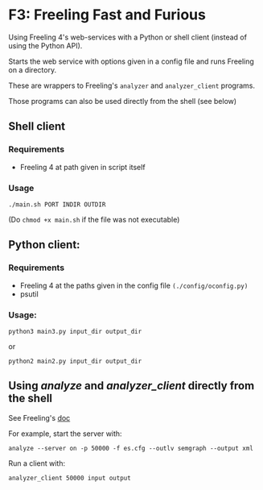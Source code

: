# F3: Freeling Fast and Furious

Using Freeling 4's  web-services with a Python or shell client (instead of using the Python API).

Starts the web service with options given in a config file and runs Freeling on a directory.

These are wrappers to Freeling's `analyzer` and `analyzer_client` programs.

Those programs can also be used directly from the shell (see below)

## Shell client

### Requirements

- Freeling 4 at path given in script itself 

### Usage

    ./main.sh PORT INDIR OUTDIR

(Do `chmod +x main.sh` if the file was not executable)

## Python client:

### Requirements

- Freeling 4 at the paths given in the config file `(./config/oconfig.py)`
- psutil

### Usage:

    python3 main3.py input_dir output_dir

or 

    python2 main2.py input_dir output_dir

##  Using _analyze_ and _analyzer_client_ directly from the shell

See Freeling's [doc](https://talp-upc.gitbooks.io/freeling-4-0-user-manual/content/analyzer.html)
 
For example, start the server with:

    analyze --server on -p 50000 -f es.cfg --outlv semgraph --output xml
    
Run a client with:

    analyzer_client 50000 input output

